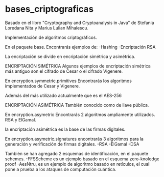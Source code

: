 # bases_criptograficas

Basado en el libro "Cryptography and Cryptoanalysis in Java" de Stefania Loredana Nita y Marius Lulian Mihalescu.

Implementación de algoritmos criptográficos.

En el paquete base. 
Encontrarás ejemplos de:
-Hashing -Encriptación RSA

La encriptación se divide en encriptación simétrica y asimétrica.

ENCRIPTACIÓN SIMÉTRICA
Algunos ejemplos de encriptación simétrica más antiguo son el cifrado de Cesar o el cifrado Vigenere.

En encryption.symmetric.primitives
Encontrarás los algoritmos implementados de Cesar y Vigenere.

Además del más utilizado actualmente que es el AES-256

ENCRIPTACIÓN ASIMÉTRICA
También conocido como de llave pública.

En encryption.asymetric
Encontrarás 2 algoritmos ampliamente utilizados. RSA y ElGamal. 

la encriptación asimétrica es la base de las firmas digitales.

En encryption.asymetric.signatures encontrarás 3 algoritmos para la generación y verificación de firmas digitales.
-RSA
-ElGamal
-DSA

También se han agregado 2 esquemas de identificación, en el paquete schemes.
-FFSScheme es un ejemplo basado en el esquema zero-knoledge proof
-AesNtru, es un ejemplo de algoritmo basado en retículos, el cual pone a prueba a los ataques de computación cuántica.





